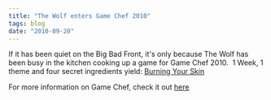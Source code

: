 ```yaml
---
title: "The Wolf enters Game Chef 2010"
tags: blog
date: "2010-09-20"
---
```


If it has been quiet on the Big Bad Front, it's only because The Wolf has been busy in the kitchen cooking up a game for Game Chef 2010.  1 Week, 1 theme and four secret ingredients yield: [Burning Your Skin](http://www.bigbadcon.com/wp-content/uploads/2010/09/Burning-Your-Skin.pdf)

For more information on Game Chef, check it out [here](http://gamechef.wordpress.com)
